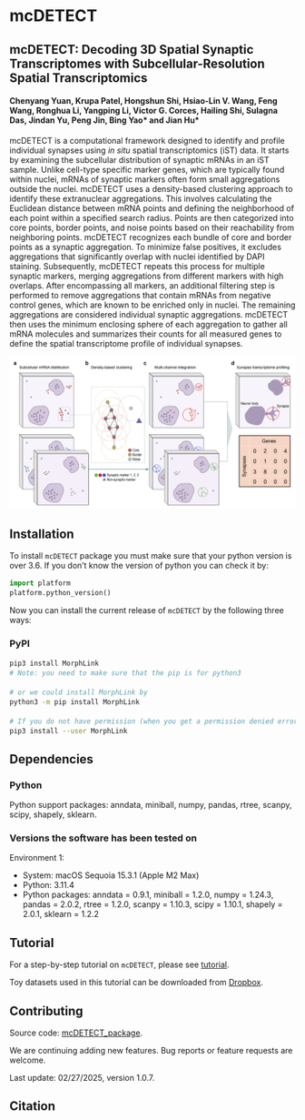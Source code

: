 # mcDETECT

## mcDETECT: Decoding 3D Spatial Synaptic Transcriptomes with Subcellular-Resolution Spatial Transcriptomics

#### Chenyang Yuan, Krupa Patel, Hongshun Shi, Hsiao-Lin V. Wang, Feng Wang, Ronghua Li, Yangping Li, Victor G. Corces, Hailing Shi, Sulagna Das, Jindan Yu, Peng Jin, Bing Yao* and Jian Hu*

mcDETECT is a computational framework designed to identify and profile individual synapses using *in situ* spatial transcriptomics (iST) data. It starts by examining the subcellular distribution of synaptic mRNAs in an iST sample. Unlike cell-type specific marker genes, which are typically found within nuclei, mRNAs of synaptic markers often form small aggregations outside the nuclei. mcDETECT uses a density-based clustering approach to identify these extranuclear aggregations. This involves calculating the Euclidean distance between mRNA points and defining the neighborhood of each point within a specified search radius. Points are then categorized into core points, border points, and noise points based on their reachability from neighboring points. mcDETECT recognizes each bundle of core and border points as a synaptic aggregation. To minimize false positives, it excludes aggregations that significantly overlap with nuclei identified by DAPI staining. Subsequently, mcDETECT repeats this process for multiple synaptic markers, merging aggregations from different markers with high overlaps. After encompassing all markers, an additional filtering step is performed to remove aggregations that contain mRNAs from negative control genes, which are known to be enriched only in nuclei. The remaining aggregations are considered individual synaptic aggregations. mcDETECT then uses the minimum enclosing sphere of each aggregation to gather all mRNA molecules and summarizes their counts for all measured genes to define the spatial transcriptome profile of individual synapses.

![mcDETECT workflow](docs/workflow.png)<br>

## Installation

To install `mcDETECT` package you must make sure that your python version is over 3.6. If you don’t know the version of python you can check it by:

```python
import platform
platform.python_version()
```

Now you can install the current release of `mcDETECT` by the following three ways:

### PyPI

```bash
pip3 install MorphLink
# Note: you need to make sure that the pip is for python3

# or we could install MorphLink by
python3 -m pip install MorphLink

# If you do not have permission (when you get a permission denied error), you should install MorphLink by
pip3 install --user MorphLink
```

## Dependencies

### Python

Python support packages: anndata, miniball, numpy, pandas, rtree, scanpy, scipy, shapely, sklearn.

### Versions the software has been tested on

Environment 1:

* System: macOS Sequoia 15.3.1 (Apple M2 Max)
* Python: 3.11.4
* Python packages: anndata = 0.9.1, miniball = 1.2.0, numpy = 1.24.3, pandas = 2.0.2, rtree = 1.2.0, scanpy = 1.10.3, scipy = 1.10.1, shapely = 2.0.1, sklearn = 1.2.2

## Tutorial

For a step-by-step tutorial on `mcDETECT`, please see [tutorial](tutorial/tutorial.md).<br>

Toy datasets used in this tutorial can be downloaded from [Dropbox](https://www.dropbox.com/scl/fo/gxt64ilg55p44iwj1dox3/AO-LRvZUQnJU9twvtaEdpcY?rlkey=bjk5dv5sqnhinblapr12wtzau&st=owdm92gz&dl=0).

## Contributing

Source code: [mcDETECT_package](mcDETECT_package).<br>

We are continuing adding new features. Bug reports or feature requests are welcome.<br>

Last update: 02/27/2025, version 1.0.7.

## Citation